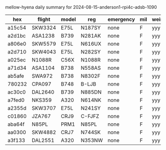 mellow-hyena daily summary for 2024-08-15-anderson1-rpi4c-adsb-1090

|hex|flight|model|reg|emergency|mil|weirdo|
|--|--|--|--|--|--|--|
|a15c54|SKW3324|E75L|N187SY|none|F|yyy|
|a2d1bc|ASA1238|B739|N281AK|none|F|yyy|
|a806e0|SKW5579|E75L|N616UX|none|F|yyy|
|a2d710|SKW4043|E75L|N282SY|none|F|yyy|
|a025ec|N1088R|C56X|N1088R|none|F|yyy|
|a71d34|ASA1104|B738|N558AS|none|F|yyy|
|ab5afe|SWA972|B738|N8302F|none|F|yyy|
|780232|CPA097|B748|B-LJB|none|F|yyy|
|ac30c0|DAL2640|B739|N885DN|none|F|yyy|
|a7fed0|NKS359|A320|N614NK|none|F|yyy|
|a2355d|SKW3707|E75L|N241SY|none|F|yyy|
|c01860|JZA767|CRJ9|C-FJFZ|none|F|yyy|
|aba64f|N85PL|PRM1|N85PL|none|F|yyy|
|aa0300|SKW4882|CRJ7|N744SK|none|F|yyy|
|a3f133|DAL2551|A320|N353NW|none|F|yyy|
